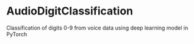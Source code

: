 # AudioDigitClassification
Classification of digits 0-9 from voice data using deep learning model in PyTorch
